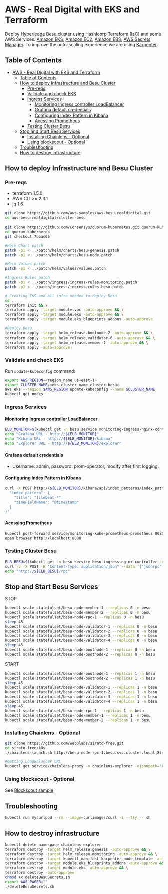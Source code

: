 # AWS - Real Digital with EKS and Terraform

Deploy Hyperledge Besu cluster using Hashicorp Terraform (IaC) and some AWS Services: [Amazon EKS](https://aws.amazon.com/eks/), [Amazon EC2](https://aws.amazon.com/ec2/), [Amazon EBS](https://aws.amazon.com/ebs/), [AWS Secrets Manager](https://aws.amazon.com/secrets-manager/). To improve the auto-scaling experience we are using [Karpenter](https://karpenter.sh/).

## Table of Contents

- [AWS - Real Digital with EKS and Terraform](#aws---real-digital-with-eks-and-terraform)
  - [Table of Contents](#table-of-contents)
  - [How to deploy Infrastructure and Besu Cluster](#how-to-deploy-infrastructure-and-besu-cluster)
    - [Pre-reqs](#pre-reqs)
    - [Validate and check EKS](#validate-and-check-eks)
    - [Ingress Services](#ingress-services)
      - [Monitoring Ingress controller LoadBalancer](#monitoring-ingress-controller-loadbalancer)
      - [Grafana default credentials](#grafana-default-credentials)
      - [Configuring Index Pattern in Kibana](#configuring-index-pattern-in-kibana)
      - [Acessing Prometheus](#acessing-prometheus)
    - [Testing Cluster Besu](#testing-cluster-besu)
  - [Stop and Start Besu Services](#stop-and-start-besu-services)
    - [Installing Chainlens - Optional](#installing-chainlens---optional)
    - [Using blockscout - Optional](#using-blockscout---optional)
  - [Troubleshooting](#troubleshooting)
  - [How to destroy infrastructure](#how-to-destroy-infrastructure)

## How to deploy Infrastructure and Besu Cluster

### Pre-reqs

- terraform 1.5.0
- AWS CLI >= 2.3.1
- jq 1.6

```bash
git clone https://github.com/aws-samples/aws-besu-realdigital.git
cd aws-besu-realdigital/cluster-besu

git clone https://github.com/Consensys/quorum-kubernetes.git quorum-kubernetes
cd quorum-kubernetes
git checkout 7bbac65

#Helm Chart patch
patch -p1 < ../patch/helm/charts/besu-genesis.patch
patch -p1 < ../patch/helm/charts/besu-node.patch

#Helm Values patch
patch -p1 < ../patch/helm/values/values.patch

#Ingress Rules patch
patch -p1 < ../patch/ingress/ingress-rules-monitoring.patch
patch -p1 < ../patch/ingress/ingress-rules-besu.patch
```

```bash
# Creating EKS and all infra needed to deploy Besu
cd ..
terraform init && \
terraform apply -target module.vpc -auto-approve && \
terraform apply -target module.eks -auto-approve && \
terraform apply -target module.eks_blueprints_addons -auto-approve

#Deploy Besu
terraform apply -target helm_release.bootnode-2 -auto-approve && \
terraform apply -target helm_release.validator-6 -auto-approve && \
terraform apply -target helm_release.member-2 -auto-approve && \
terraform apply -auto-approve
```

### Validate and check EKS

Run `update-kubeconfig` command:

```bash
export AWS_REGION=<region_name us-east-1>
export CLUSTER_NAME=<eks_cluster_name cluster-besu>
aws eks --region $AWS_REGION update-kubeconfig --name $CLUSTER_NAME
kubectl get nodes
```

### Ingress Services

#### Monitoring Ingress controller LoadBalancer

```bash
ELB_MONITOR=$(kubectl get -n besu service monitoring-ingress-nginx-controller -o json | jq -r '.status.loadBalancer.ingress[].hostname')
echo "Grafana URL - http://${ELB_MONITOR}"
echo "Kibana URL - http://${ELB_MONITOR}/kibana"
echo "Explorer URL - http://${ELB_MONITOR}/explorer"
```

#### Grafana default credentials

- Username: admin, password: prom-operator, modify after first logging.

#### Configuring Index Pattern in Kibana

```bash
curl -X POST http://${ELB_MONITOR}/kibana/api/index_patterns/index_pattern -H "kbn-xsrf: true" -H "Content-Type: application/json" -d '{
  "index_pattern": {
    "title": "filebeat-*",
    "timeFieldName": "@timestamp"
  }
}'
```

#### Acessing Prometheus

```bash
kubectl port-forward service/monitoring-kube-prometheus-prometheus 8080:9090 -n besu
open browser http://localhost:8080
```

### Testing Cluster Besu

```bash
ELB_BESU=$(kubectl get -n besu service besu-ingress-nginx-controller -o json | jq -r '.status.loadBalancer.ingress[].hostname')
curl -v -X POST -H "Content-Type: application/json" --data '{"jsonrpc":"2.0","method":"eth_blockNumber","params":[],"id":1}' "http://${ELB_BESU}/rpc"
echo "http://${ELB_BESU}/rpc"
```

## Stop and Start Besu Services

STOP

```bash
kubectl scale statefulset/besu-node-member-1 --replicas 0 -n besu
kubectl scale statefulset/besu-node-member-2 --replicas 0 -n besu
kubectl scale statefulset/besu-node-rpc-1 --replicas 0 -n besu
sleep 45
kubectl scale statefulset/besu-node-validator-1 --replicas 0 -n besu
kubectl scale statefulset/besu-node-validator-2 --replicas 0 -n besu
kubectl scale statefulset/besu-node-validator-3 --replicas 0 -n besu
kubectl scale statefulset/besu-node-validator-4 --replicas 0 -n besu
sleep 45
kubectl scale statefulset/besu-node-bootnode-1 --replicas 0 -n besu
kubectl scale statefulset/besu-node-bootnode-2 --replicas 0 -n besu
```

START

```bash
kubectl scale statefulset/besu-node-bootnode-1 --replicas 1 -n besu
kubectl scale statefulset/besu-node-bootnode-2 --replicas 1 -n besu
sleep 45
kubectl scale statefulset/besu-node-validator-1 --replicas 1 -n besu
kubectl scale statefulset/besu-node-validator-2 --replicas 1 -n besu
kubectl scale statefulset/besu-node-validator-3 --replicas 1 -n besu
kubectl scale statefulset/besu-node-validator-4 --replicas 1 -n besu
sleep 45
kubectl scale statefulset/besu-node-rpc-1 --replicas 1 -n besu
kubectl scale statefulset/besu-node-member-1 --replicas 1 -n besu
kubectl scale statefulset/besu-node-member-2 --replicas 1 -n besu
```

### Installing Chainlens - Optional

```bash
git clone https://github.com/web3labs/sirato-free.git
cd sirato-free/k8s
./chainlens-launch.sh http://besu-node-rpc-1.besu.svc.cluster.local:8545

#Getting LoadBalancer URL
kubectl get service/chainlens-proxy -n chainlens-explorer -ojsonpath='External: http://{.status.loadBalancer.ingress[0].hostname}{"\n"}'
```

### Using blockscout - Optional

See [Blockscout sample](../samples/blockscout/README.md)

## Troubleshooting

```bash
kubectl run mycurlpod --rm --image=curlimages/curl -i --tty -- sh
```

## How to destroy infrastructure

```bash
kubectl delete namespace chainlens-explorer
terraform destroy -target helm_release.genesis -auto-approve && \
terraform destroy -target helm_release.monitoring -auto-approve && \
terraform destroy -target kubectl_manifest.karpenter_node_template -auto-approve && \
terraform destroy -target module.eks_blueprints_addons -auto-approve && \
terraform destroy -target module.eks -auto-approve && \
terraform destroy -auto-approve
chmod +x deleteBesuSecrets.sh
export AWS_PAGER=""
./deleteBesuSecrets.sh
```
